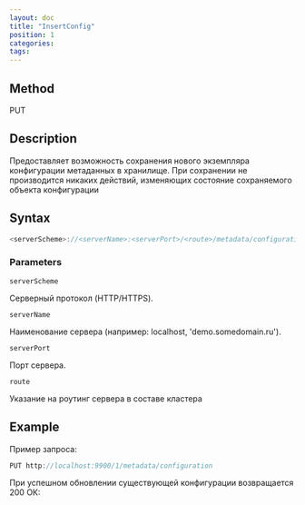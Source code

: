 ```yaml
---
layout: doc
title: "InsertConfig"
position: 1
categories: 
tags:
---
```


## Method

PUT

## Description
Предоставляет возможность сохранения нового экземпляра конфигурации метаданных в хранилище.
При сохранении не производится никаких действий, изменяющих состояние сохраняемого объекта конфигурации

## Syntax
```js
<serverScheme>://<serverName>:<serverPort>/<route>/metadata/configuration
```

### Parameters

`serverScheme`

Серверный протокол (HTTP/HTTPS).

`serverName`

Наименование сервера (например: localhost, 'demo.somedomain.ru').

`serverPort`

Порт сервера.

`route` 

Указание на роутинг сервера в составе кластера

## Example

Пример запроса:

```js
PUT http://localhost:9900/1/metadata/configuration 
```

При успешном обновлении существующей конфигурации возвращается 200 ОК:
